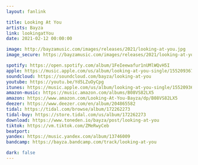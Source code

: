 ```yaml
---
layout: fanlink

title: Looking At You
artists: Bayza
link: lookingatYou
date: 2021-02-12 00:00:00

image: http://bayzamusic.com/images/releases/2021/looking-at-you.jpg
image_secure: https://bayzamusic.com/images/releases/2021/looking-at-you.jpg

spotify: https://open.spotify.com/album/1FeIeewafur1nUMlWQvH5I
apple: https://music.apple.com/us/album/looking-at-you-single/1552093678?app=music&ls=1
soundcloud: https://soundcloud.com/bayza/looking-at-you
youtube: https://youtu.be/Yd5LZuOyCpg
itunes: https://music.apple.com/us/album/looking-at-you-single/1552093678?app=itunes&ls=1
amazon-music: https://music.amazon.com/albums/B08VS82LX5
amazon: https://www.amazon.com/Looking-At-You-Bayza/dp/B08VS82LX5
deezer: https://www.deezer.com/en/album/204865582
tidal: https://tidal.com/browse/album/172262273
tidal-buy: https://store.tidal.com/us/album/172262273
download: https://www.toneden.io/bayza/post/looking-at-you
tiktok: https://vm.tiktok.com/ZMeRwyCeb
beatport: 
yandex: https://music.yandex.com/album/13746009
bandcamp: https://bayza.bandcamp.com/track/looking-at-you

dark: false
---
```

